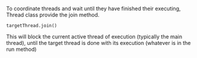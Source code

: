 
To coordinate threads and wait until they have finished their executing, Thread class provide the join method.

```
targetThread.join()
```
This will block the current active thread of execution (typically the main thread), until the target thread is done with its execution (whatever is in the run method)

